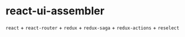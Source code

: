 # react-ui-assembler

`react` + `react-router` + `redux` + `redux-saga` + `redux-actions` + `reselect`
